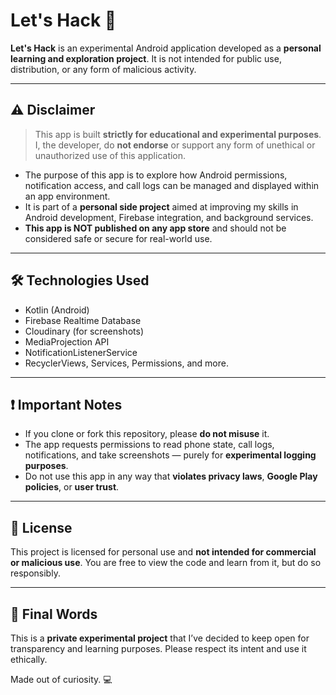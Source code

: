# Let's Hack 🔐

**Let's Hack** is an experimental Android application developed as a **personal learning and exploration project**. It is not intended for public use, distribution, or any form of malicious activity.

---

## ⚠️ Disclaimer

> This app is built **strictly for educational and experimental purposes**.  
> I, the developer, do **not endorse** or support any form of unethical or unauthorized use of this application.

- The purpose of this app is to explore how Android permissions, notification access, and call logs can be managed and displayed within an app environment.
- It is part of a **personal side project** aimed at improving my skills in Android development, Firebase integration, and background services.
- **This app is NOT published on any app store** and should not be considered safe or secure for real-world use.

---

## 🛠️ Technologies Used

- Kotlin (Android)
- Firebase Realtime Database
- Cloudinary (for screenshots)
- MediaProjection API
- NotificationListenerService
- RecyclerViews, Services, Permissions, and more.

---

## ❗ Important Notes

- If you clone or fork this repository, please **do not misuse** it.
- The app requests permissions to read phone state, call logs, notifications, and take screenshots — purely for **experimental logging purposes**.
- Do not use this app in any way that **violates privacy laws**, **Google Play policies**, or **user trust**.

---

## 📁 License

This project is licensed for personal use and **not intended for commercial or malicious use**. You are free to view the code and learn from it, but do so responsibly.

---

## 🙏 Final Words

This is a **private experimental project** that I’ve decided to keep open for transparency and learning purposes. Please respect its intent and use it ethically.

Made out of curiosity. 💻
